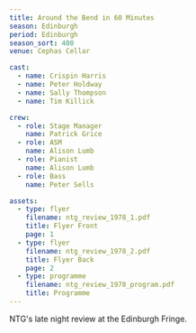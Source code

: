 ```yaml
---
title: Around the Bend in 60 Minutes
season: Edinburgh
period: Edinburgh
season_sort: 400
venue: Cephas Cellar

cast:
  - name: Crispin Harris
  - name: Peter Holdway
  - name: Sally Thompson
  - name: Tim Killick

crew:
  - role: Stage Manager
    name: Patrick Grice
  - role: ASM
    name: Alison Lumb
  - role: Pianist
    name: Alison Lumb
  - role: Bass
    name: Peter Sells

assets:
  - type: flyer
    filename: ntg_review_1978_1.pdf
    title: Flyer Front
    page: 1
  - type: flyer
    filename: ntg_review_1978_2.pdf
    title: Flyer Back
    page: 2
  - type: programme
    filename: ntg_review_1978_program.pdf
    title: Programme
---
```


NTG's late night review at the Edinburgh Fringe.
